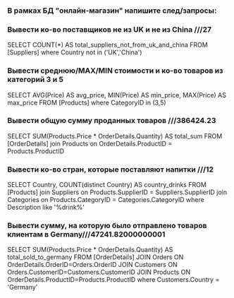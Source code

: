 ### В рамках БД "онлайн-магазин" напишите след/запросы:
### Вывести ко-во поставщиков не из UK и не из China ///27

SELECT
COUNT(*) AS total_suppliers_not_from_uk_and_china
FROM [Suppliers]
where
Country not in ('UK','China')

### Вывести среднюю/MAX/MIN стоимости и ко-во товаров из категорий 3 и 5

SELECT
AVG(Price) AS avg_price,
MIN(Price) AS min_price,
MAX(Price) AS max_price
FROM [Products]
where
CategoryID in (3,5)


### Вывести общую сумму проданных товаров ///386424.23

SELECT
SUM(Products.Price * OrderDetails.Quantity) AS total_sum
FROM [OrderDetails]
join Products on
OrderDetails.ProductID = Products.ProductID

### Вывести ко-во стран, которые поставляют напитки ///12

SELECT
Country,
COUNT(distinct Country) AS country_drinks
FROM [Products]
join Suppliers on
Products.SupplierID = Suppliers.SupplierID
join Categories on
Products.CategoryID = Categories.CategoryID
where
Description like '%drink%'

### Вывести сумму, на которую было отправлено товаров клиентам в Germany///47241.82000000001

SELECT
SUM(Products.Price * OrderDetails.Quantity) AS total_sold_to_germany
FROM [OrderDetails]
JOIN Orders ON OrderDetails.OrderID=Orders.OrderID
JOIN Customers ON Orders.CustomerID=Customers.CustomerID
JOIN Products ON OrderDetails.ProductID=Products.ProductID
where
Customers.Country  = 'Germany'